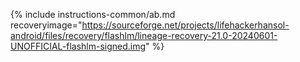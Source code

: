 {% include instructions-common/ab.md recoveryimage="https://sourceforge.net/projects/lifehackerhansol-android/files/recovery/flashlm/lineage-recovery-21.0-20240601-UNOFFICIAL-flashlm-signed.img" %}
